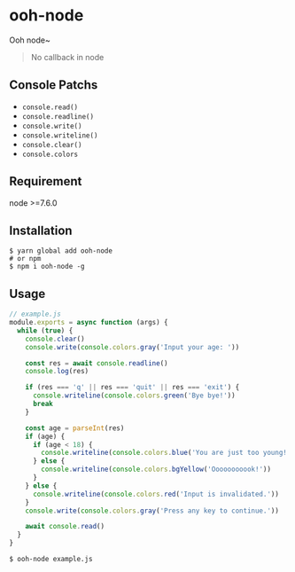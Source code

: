 # ooh-node

Ooh node~

> No callback in node

## Console Patchs

- `console.read()`
- `console.readline()`
- `console.write()`
- `console.writeline()`
- `console.clear()`
- `console.colors`

## Requirement

node >=7.6.0

## Installation

```shell
$ yarn global add ooh-node
# or npm
$ npm i ooh-node -g
```

## Usage

```javascript
// example.js
module.exports = async function (args) {
  while (true) {
    console.clear()
    console.write(console.colors.gray('Input your age: '))

    const res = await console.readline()
    console.log(res)

    if (res === 'q' || res === 'quit' || res === 'exit') {
      console.writeline(console.colors.green('Bye bye!'))
      break
    }

    const age = parseInt(res)
    if (age) {
      if (age < 18) {
        console.writeline(console.colors.blue('You are just too young!'))
      } else {
        console.writeline(console.colors.bgYellow('Ooooooooook!'))
      }
    } else {
      console.writeline(console.colors.red('Input is invalidated.'))
    }
    console.write(console.colors.gray('Press any key to continue.'))

    await console.read()
  }
}

```

```shell
$ ooh-node example.js
```
